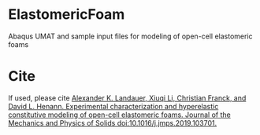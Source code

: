 # ElastomericFoam
Abaqus UMAT and sample input files for modeling of open-cell elastomeric foams

# Cite
If used, please cite <a href="http://www.sciencedirect.com/science/article/pii/S0022509619303825">Alexander K. Landauer, Xiuqi Li, Christian Franck, and David L. Henann. Experimental characterization and hyperelastic constitutive modeling of open-cell elastomeric foams. Journal of the Mechanics and Physics of Solids doi:10.1016/j.jmps.2019.103701.</a>
